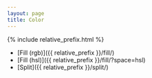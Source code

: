 ```yaml
---
layout: page
title: Color
---
```


{% include relative_prefix.html %}

- [Fill (rgb)]({{ relative_prefix }}/fill/)
- [Fill (hsl)]({{ relative_prefix }}/fill/?space=hsl)
- [Split]({{ relative_prefix }}/split/)
